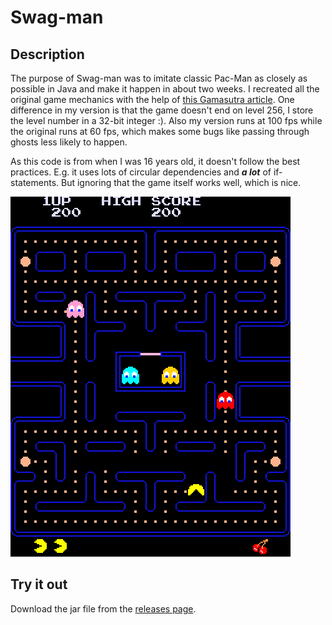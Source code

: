 # Swag-man

## Description

The purpose of Swag-man was to imitate classic Pac-Man as closely as possible in Java and make it happen in about two weeks.
I recreated all the original game mechanics with the help of <a href="https://www.gamasutra.com/view/feature/132330/the_pacman_dossier.php?page=1">this Gamasutra article</a>.
One difference in my version is that the game doesn't end on level 256, I store the level number in a 32-bit integer :).
Also my version runs at 100 fps while the original runs at 60 fps, which makes some bugs like passing through ghosts less likely to happen.

As this code is from when I was 16 years old, it doesn't follow the best practices. E.g. it uses lots of circular dependencies and **_a lot_** of if-statements. But ignoring that the game itself works well, which is nice.

![Tux, the Linux mascot](/swag-man_screenshot.png)

## Try it out

Download the jar file from the [releases page](https://github.com/birusq/swag-man/releases/tag/v1.0).
